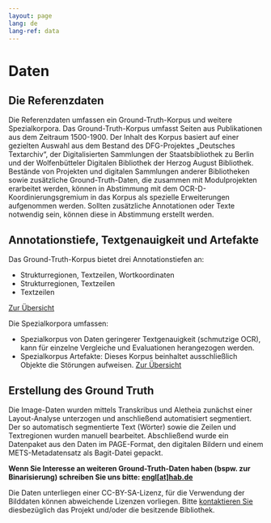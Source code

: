 ```yaml
---
layout: page
lang: de
lang-ref: data
---
```


# Daten

## Die Referenzdaten

Die Referenzdaten umfassen ein Ground-Truth-Korpus und weitere Spezialkorpora.
Das Ground-Truth-Korpus umfasst Seiten aus Publikationen aus dem Zeitraum 1500-1900. 
Der Inhalt des Korpus basiert auf einer gezielten Auswahl aus dem
Bestand des DFG-Projektes „Deutsches Textarchiv“, der Digitalisierten
Sammlungen der Staatsbibliothek zu Berlin und der Wolfenbütteler Digitalen
Bibliothek der Herzog August Bibliothek. Bestände von Projekten und digitalen
Sammlungen anderer Bibliotheken sowie zusätzliche Ground-Truth-Daten, die
zusammen mit Modulprojekten erarbeitet werden, können in Abstimmung mit dem
OCR-D-Koordinierungsgremium in das Korpus als spezielle Erweiterungen
aufgenommen werden. Sollten zusätzliche Annotationen oder Texte notwendig sein,
können diese in Abstimmung erstellt werden.

## Annotationstiefe, Textgenauigkeit und Artefakte

Das Ground-Truth-Korpus bietet drei Annotationstiefen an:

* Strukturregionen, Textzeilen, Wortkoordinaten
* Strukturregionen, Textzeilen
* Textzeilen

[Zur Übersicht](https://ocr-d-repo.scc.kit.edu/api/v1/metastore/bagit)

Die Spezialkorpora umfassen:

* Spezialkorpus von Daten geringerer Textgenauigkeit (schmutzige OCR), kann für einzelne Vergleiche und Evaluationen herangezogen werden.
* Spezialkorpus Artefakte: Dieses Korpus beinhaltet ausschließlich Objekte die Störungen aufweisen.
[Zur Übersicht](https://docs.google.com/spreadsheets/d/1sS9bmPFo6UjRysO6Q-bGSOAFOR41m6dyiIOvgg6ajLg/edit#gid=0)

## Erstellung des Ground Truth

Die Image-Daten wurden mittels Transkribus und Aletheia zunächst einer Layout-Analyse
unterzogen und anschließend automatisiert segmentiert. Der so automatisch segmentierte Text (Wörter) sowie die Zeilen und Textregionen wurden manuell bearbeitet. Abschließend wurde ein Datenpaket aus den Daten im PAGE-Format, den digitalen Bildern und einem METS-Metadatensatz als Bagit-Datei gepackt.

**Wenn Sie Interesse an weiteren Ground-Truth-Daten haben (bspw. zur
Binarisierung) schreiben Sie uns bitte: [engl[at]hab.de](mailto:engl@hab.de)**

Die Daten unterliegen einer CC-BY-SA-Lizenz, für die Verwendung der Bilddaten
können abweichende Lizenzen vorliegen. Bitte [kontaktieren Sie](contact) diesbezüglich das
Projekt und/oder die besitzende Bibliothek.

